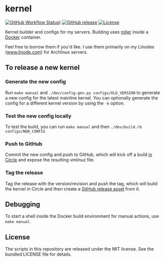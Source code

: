 kernel
=======

[![GitHub Workflow Status](https://img.shields.io/github/workflow/status/dock0/kernel/Build)](https://github.com/dock0/kernel/actions))
[![GitHub release](https://img.shields.io/github/release/dock0/kernel.svg)](https://github.com/dock0/kernel/releases)
[![License](https://img.shields.io/github/license/dock0/kernel)](https://github.com/dock0/kernel/blob/master/LICENSE)

Kernel builder and configs for my servers. Building uses [roller](https://github.com/akerl/roller) inside a [Docker](https://docker.com) container.

Feel free to borrow them if you'd like. I use them primarily on my Linodes (www.linode.com) for Archlinux servers.

## To release a new kernel

### Generate the new config

Run `make manual` and `./dev/config-gen.py configs/OLD_VERSION` to generate a new config for the latest mainline kernel. You can optionally generate the config for a different kernel version by using the `-k` option.

### Test the new config locally

To test the build, you can run `make manual` and then `./dev/build.rb configs/NEW_CONFIG`

### Push to GitHub

Commit the new config and push to GitHub, which will kick off a build [in Circle](https://travis-ci.com/dock0/kernel/tree/master) and expose the resulting vmlinuz file.

### Tag the release

Tag the release with the version/revision and push the tag, which will build the kernel in Circle and then create a [GitHub release asset](https://github.com/dock0/kernel/releases) from it.

## Debugging

To start a shell inside the Docker build environment for manual actions, use `make manual`.

## License

The scripts in this repository are released under the MIT license. See the bundled LICENSE file for details.

